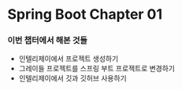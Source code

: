 # Spring Boot Chapter 01

### 이번 챕터에서 해본 것들
 * 인텔리제이에서 프로젝트 생성하기
 * 그레이들 프로젝트를 스프링 부트 프로젝트로 변경하기
 * 인텔리제이에서 깃과 깃허브 사용하기
